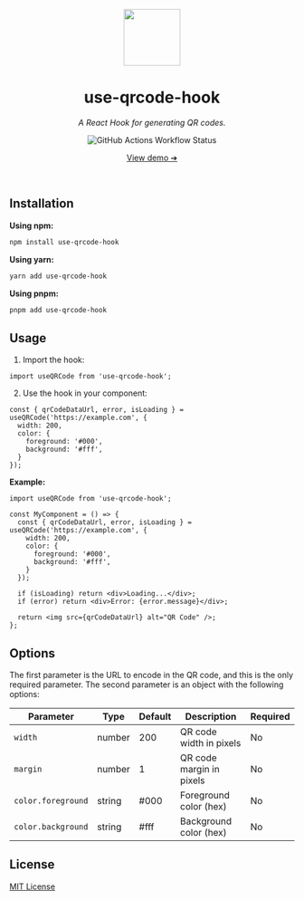 <p align="center">
  <img src="https://github.com/diogomoretti/use-qrcode/blob/main/logo.png?raw=true" width="100">
</p>
<h1 align="center">
  use-qrcode-hook
</h1>
<p>
  <p align="center"><em>A React Hook for generating QR codes.</em></p>
  <p align="center">
    <img alt="GitHub Actions Workflow Status" src="https://img.shields.io/github/actions/workflow/status/diogomoretti/use-qrcode-hook/demo.yml?style=for-the-badge">
  </p>
  <p align="center">
    <a href="https://diogomoretti.github.io/use-qrcode-hook/">View demo ➔</a>
  </p>
</p>

<br>

## Installation

**Using npm:**

```bash
npm install use-qrcode-hook
```

**Using yarn:**

```bash
yarn add use-qrcode-hook
```

**Using pnpm:**

```bash
pnpm add use-qrcode-hook
```

## Usage

1. Import the hook:

```tsx
import useQRCode from 'use-qrcode-hook';
```

2. Use the hook in your component:

```tsx
const { qrCodeDataUrl, error, isLoading } = useQRCode('https://example.com', {
  width: 200,
  color: {
    foreground: '#000',
    background: '#fff',
  }
});
```

**Example:**

```tsx
import useQRCode from 'use-qrcode-hook';

const MyComponent = () => {
  const { qrCodeDataUrl, error, isLoading } = useQRCode('https://example.com', {
    width: 200,
    color: {
      foreground: '#000',
      background: '#fff',
    }
  });

  if (isLoading) return <div>Loading...</div>;
  if (error) return <div>Error: {error.message}</div>;
  
  return <img src={qrCodeDataUrl} alt="QR Code" />;
};
```

## Options

The first parameter is the URL to encode in the QR code, and this is the only required parameter. The second parameter is an object with the following options:

| Parameter | Type | Default | Description | Required |
|-----------|------|--------|-----------|----------|
| `width` | number | 200 | QR code width in pixels | No |
| `margin` | number | 1 | QR code margin in pixels | No |
| `color.foreground` | string | #000 | Foreground color (hex) | No |
| `color.background` | string | #fff | Background color (hex) | No |

## License

[MIT License](./license.md)
